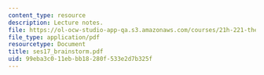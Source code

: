 ```yaml
---
content_type: resource
description: Lecture notes.
file: https://ol-ocw-studio-app-qa.s3.amazonaws.com/courses/21h-221-the-places-of-migration-in-united-states-history-fall-2006/99eba3c011ebbb18280f533e2d7b325f_ses17_brainstorm.pdf
file_type: application/pdf
resourcetype: Document
title: ses17_brainstorm.pdf
uid: 99eba3c0-11eb-bb18-280f-533e2d7b325f
---
```

